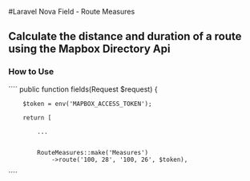
#Laravel Nova Field - Route Measures

## Calculate the distance and duration of a route using the Mapbox Directory Api

### How to Use

´´´´
    public function fields(Request $request)
    {

        $token = env('MAPBOX_ACCESS_TOKEN');
                 
        return [
            
            ...

            
            RouteMeasures::make('Measures')
                ->route('100, 28', '100, 26', $token),

´´´´